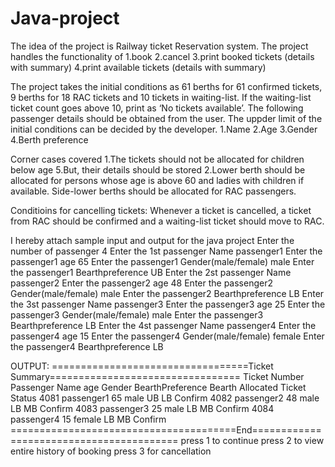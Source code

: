 # Java-project
The idea of the project is Railway ticket Reservation system. The project handles the functionality of 
1.book
2.cancel
3.print booked tickets (details with summary)
4.print available tickets (details with summary)

The project takes the initial conditions as 61 berths for 61 confirmed tickets, 9 berths for 18 RAC tickets and 10 tickets in waiting-list. If the waiting-list ticket count goes above 10, print as ‘No tickets available’. The following passenger details should be obtained from the user.
The uppder limit of the initial conditions can be decided by the developer.
1.Name
2.Age
3.Gender
4.Berth preference


Corner cases covered
1.The tickets should not be allocated for children below age 5.But, their details should be stored
2.Lower berth should be allocated for persons whose age is above 60 and ladies with children if available. Side-lower berths should be allocated for RAC passengers.

Conditioins for cancelling tickets:
Whenever a ticket is cancelled, a ticket from RAC should be confirmed and a waiting-list ticket should move to RAC.

I hereby attach sample input and output for the java project
Enter the number of passenger
4
Enter the 1st passenger Name 
passenger1
Enter the passenger1 age
65
Enter the passenger1 Gender(male/female)
male
Enter the passenger1 Bearthpreference
UB
Enter the 2st passenger Name 
passenger2
Enter the passenger2 age
48
Enter the passenger2 Gender(male/female)
male
Enter the passenger2 Bearthpreference
LB
Enter the 3st passenger Name 
passenger3
Enter the passenger3 age
25
Enter the passenger3 Gender(male/female)
male
Enter the passenger3 Bearthpreference
LB
Enter the 4st passenger Name 
passenger4
Enter the passenger4 age
15
Enter the passenger4 Gender(male/female)
female
Enter the passenger4 Bearthpreference
LB

OUTPUT:
==================================Ticket Summary=================================
Ticket Number   Passenger Name   age   Gender   BearthPreference   Bearth Allocated	Ticket Status
      4081		     passenger1		65      male		         UB		            LB		      Confirm
      4082		     passenger2		48      male		         LB		            MB		      Confirm
      4083		     passenger3		25      male		         LB		            MB		      Confirm
      4084		     passenger4		15      female		       LB		            MB		      Confirm
=======================================End=========================================
press 1 to continue
press 2 to view entire history of booking
press 3 for cancellation




